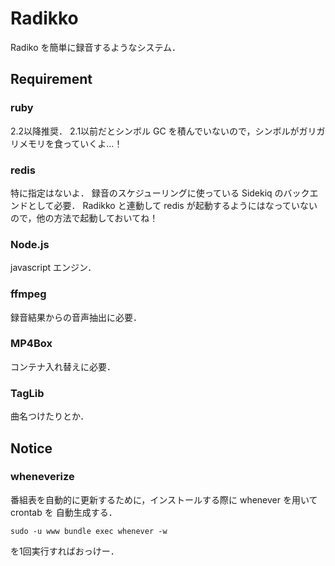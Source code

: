 Radikko
=======

Radiko を簡単に録音するようなシステム．


Requirement
-----------
### ruby ###
2.2以降推奨．
2.1以前だとシンボル GC を積んでいないので，シンボルがガリガリメモリを食っていくよ…！

### redis ###
特に指定はないよ．
録音のスケジューリングに使っている Sidekiq のバックエンドとして必要．
Radikko と連動して redis が起動するようにはなっていないので，他の方法で起動しておいてね！

### Node.js ###
javascript エンジン．

### ffmpeg ###
録音結果からの音声抽出に必要．

### MP4Box ###
コンテナ入れ替えに必要．

### TagLib ###
曲名つけたりとか．


Notice
------
### wheneverize ###
番組表を自動的に更新するために，インストールする際に whenever を用いて crontab を 自動生成する．

```sudo -u www bundle exec whenever -w```

を1回実行すればおっけー．
